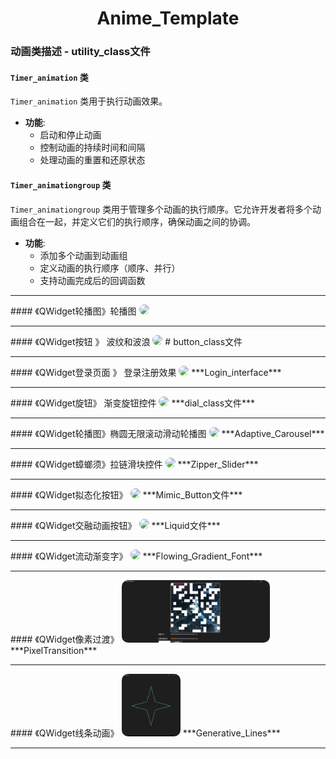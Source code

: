 <div align="center">
  <h1>Anime_Template</h1>
</div>


### 动画类描述 - utility_class文件

#### `Timer_animation` 类
`Timer_animation` 类用于执行动画效果。

- **功能**:
  - 启动和停止动画
  - 控制动画的持续时间和间隔
  - 处理动画的重置和还原状态

#### `Timer_animationgroup` 类
`Timer_animationgroup` 类用于管理多个动画的执行顺序。它允许开发者将多个动画组合在一起，并定义它们的执行顺序，确保动画之间的协调。

- **功能**:
  - 添加多个动画到动画组
  - 定义动画的执行顺序（顺序、并行）
  - 支持动画完成后的回调函数

 <hr>
#### 《QWidget轮播图》轮播图
<img src="res/carousel_card.png" style="border-radius: 10px; height: 100px">

 <hr>
#### 《QWidget按钮 》 波纹和波浪
<img src="res/2_btn.png" style="border-radius: 10px; height: 100px">
# button_class文件

 <hr>
#### 《QWidget登录页面 》 登录注册效果
<img src="res/Responsive_form.png" style="border-radius: 10px; height: 100px">
***Login_interface***

 <hr>
#### 《QWidget旋钮》 渐变旋钮控件 
<img src="res/gradient_knob.png" style="border-radius: 10px; height: 100px">
***dial_class文件***

 <hr>
#### 《QWidget轮播图》椭圆无限滚动滑动轮播图
<img src="res/Adaptive_Carousel.png" style="border-radius: 10px; height: 100px">
***Adaptive_Carousel***

 <hr>
#### 《QWidget蟑螂须》拉链滑块控件
<img src="res/蟑螂.png" style="border-radius: 10px; height: 100px">
***Zipper_Slider***

 <hr>
#### 《QWidget拟态化按钮》
<img src="res/拟态化按钮.png" style="border-radius: 10px; height: 100px">
***Mimic_Button文件***

 <hr>
#### 《QWidget交融动画按钮》
<img src="res/液态.png" style="border-radius: 10px; height: 100px">
***Liquid文件***

 <hr>
#### 《QWidget流动渐变字》
<img src="res/Flowing_Gradient_Font.png" style="border-radius: 10px; height: 100px">
***Flowing_Gradient_Font***

 <hr>
#### 《QWidget像素过渡》
<img src="res/PixelTransition.png" style="border-radius: 10px; height: 100px">
***PixelTransition***

 <hr>
#### 《QWidget线条动画》
<img src="res/Generative_Lines.png" style="border-radius: 10px; height: 100px">
***Generative_Lines***
 <hr>
